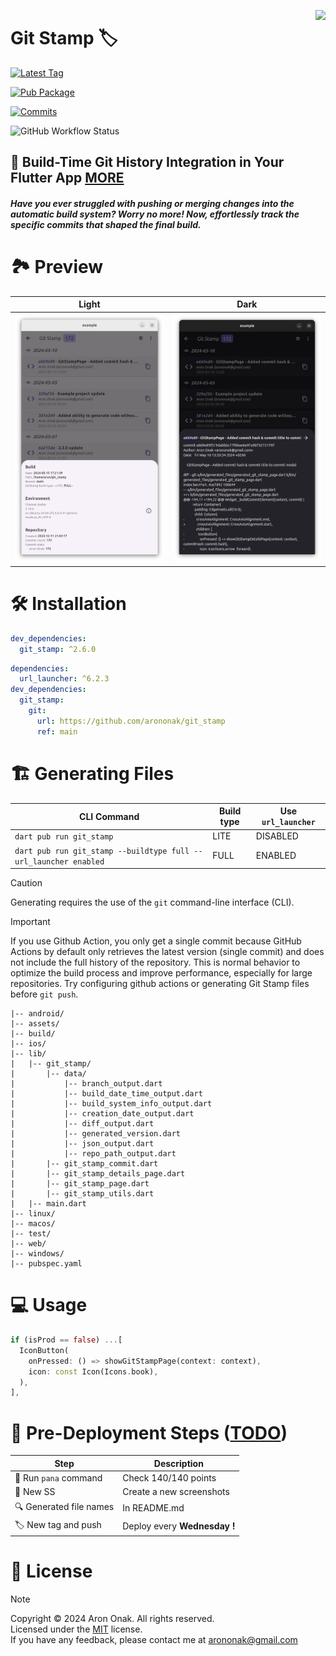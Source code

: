 [<img src="https://www.gov.pl/photo/f98cae42-2b90-4596-904c-752278f85606" height="100" align="right">](https://www.gov.pl/web/rolnictwo/produkt-polski1)

# Git Stamp 🏷

[![Latest Tag](https://img.shields.io/github/v/tag/arononak/git_stamp?labelColor=orange&color=white)](https://github.com/arononak/git_stamp/tags)

[![Pub Package](https://img.shields.io/pub/v/git_stamp.svg?labelColor=purple&color=white)](https://pub.dev/packages/git_stamp)

[![Commits](https://img.shields.io/github/commit-activity/m/arononak/git_stamp?labelColor=blue&color=white)](https://github.com/arononak/git_stamp/graphs/contributors)

![GitHub Workflow Status](https://img.shields.io/github/actions/workflow/status/arononak/git_stamp/.github%2Fworkflows%2Fpublish.yml?labelColor=yellow&color=white)

## 🚀 Build-Time Git History Integration in Your Flutter App [MORE](https://medium.com/@arononak/git-stamp-a-new-tool-for-testing-flutter-applications-in-2024-bdf4f9c5f8ab)

##### Have you ever struggled with pushing or merging changes into the automatic build system? Worry no more! Now, effortlessly track the specific commits that shaped the final build.

# 🏞️ Preview

| Light                                                                            | Dark                                                                            |
|:--------------------------------------------------------------------------------:|:-------------------------------------------------------------------------------:|
| ![](https://github.com/arononak/git_stamp/blob/main/preview_light.png?raw=true)  | ![](https://github.com/arononak/git_stamp/blob/main/preview_dark.png?raw=true)  |

# 🛠️ Installation

```yaml
dev_dependencies:
  git_stamp: ^2.6.0
```

```yaml
dependencies:
  url_launcher: ^6.2.3
dev_dependencies:
  git_stamp:
    git:
      url: https://github.com/arononak/git_stamp
      ref: main
```

# 🏗️ Generating Files

| CLI Command                                                      | Build type | Use ```url_launcher``` |
|------------------------------------------------------------------|------------|------------------------|
| `dart pub run git_stamp`                                         | LITE       | DISABLED               |
| `dart pub run git_stamp --buildtype full --url_launcher enabled` | FULL       | ENABLED                |

> [!CAUTION]
> Generating requires the use of the `git` command-line interface (CLI).

> [!IMPORTANT]  
> If you use Github Action, you only get a single commit because GitHub Actions by default only retrieves the latest version (single commit) and does not include the full history of the repository. This is normal behavior to optimize the build process and improve performance, especially for large repositories. Try configuring github actions or generating Git Stamp files before `git push`.

```
|-- android/
|-- assets/
|-- build/
|-- ios/
|-- lib/
|   |-- git_stamp/
|       |-- data/
|           |-- branch_output.dart
|           |-- build_date_time_output.dart
|           |-- build_system_info_output.dart
|           |-- creation_date_output.dart
|           |-- diff_output.dart
|           |-- generated_version.dart
|           |-- json_output.dart
|           |-- repo_path_output.dart
|       |-- git_stamp_commit.dart
|       |-- git_stamp_details_page.dart
|       |-- git_stamp_page.dart
|       |-- git_stamp_utils.dart
|   |-- main.dart
|-- linux/
|-- macos/
|-- test/
|-- web/
|-- windows/
|-- pubspec.yaml
```

# 💻 Usage

```dart
if (isProd == false) ...[
  IconButton(
    onPressed: () => showGitStampPage(context: context),
    icon: const Icon(Icons.book),
  ),
],
```

# 🔧 Pre-Deployment Steps ([TODO](./TODO.md))

| Step                     | Description                                                     |
|--------------------------|-----------------------------------------------------------------|
| 🔧 Run `pana` command    | Check 140/140 points                                            |
| 📸 New SS                | Create a new screenshots                                        |
| 🔍 Generated file names  | In README.md                                                    |
| 🏷️ New tag and push      | Deploy every **Wednesday !**                                    |

# 📝 License

> [!NOTE]
> Copyright © 2024 Aron Onak. All rights reserved.<br>
> Licensed under the [MIT](LICENSE) license.<br>
> If you have any feedback, please contact me at arononak@gmail.com
